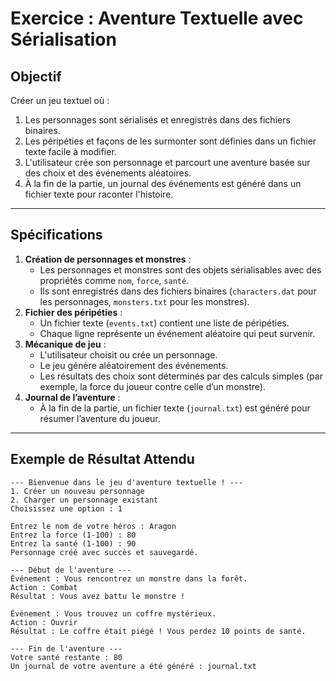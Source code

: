 # Exercice : Aventure Textuelle avec Sérialisation

## Objectif
Créer un jeu textuel où :
1. Les personnages sont sérialisés et enregistrés dans des fichiers binaires.
2. Les péripéties et façons de les surmonter sont définies dans un fichier texte facile à modifier.
3. L'utilisateur crée son personnage et parcourt une aventure basée sur des choix et des événements aléatoires.
4. À la fin de la partie, un journal des événements est généré dans un fichier texte pour raconter l'histoire.

---

## Spécifications
1. **Création de personnages et monstres** :
    - Les personnages et monstres sont des objets sérialisables avec des propriétés comme `nom`, `force`, `santé`.
    - Ils sont enregistrés dans des fichiers binaires (`characters.dat` pour les personnages, `monsters.txt` pour les monstres).
2. **Fichier des péripéties** :
    - Un fichier texte (`events.txt`) contient une liste de péripéties.
    - Chaque ligne représente un événement aléatoire qui peut survenir.
3. **Mécanique de jeu** :
    - L'utilisateur choisit ou crée un personnage.
    - Le jeu génère aléatoirement des événements.
    - Les résultats des choix sont déterminés par des calculs simples (par exemple, la force du joueur contre celle d’un monstre).
4. **Journal de l’aventure** :
    - À la fin de la partie, un fichier texte (`journal.txt`) est généré pour résumer l’aventure du joueur.

---

## Exemple de Résultat Attendu
```plaintext
--- Bienvenue dans le jeu d'aventure textuelle ! ---
1. Créer un nouveau personnage
2. Charger un personnage existant
Choisissez une option : 1

Entrez le nom de votre héros : Aragon
Entrez la force (1-100) : 80
Entrez la santé (1-100) : 90
Personnage créé avec succès et sauvegardé.

--- Début de l'aventure ---
Événement : Vous rencontrez un monstre dans la forêt.
Action : Combat
Résultat : Vous avez battu le monstre !

Événement : Vous trouvez un coffre mystérieux.
Action : Ouvrir
Résultat : Le coffre était piégé ! Vous perdez 10 points de santé.

--- Fin de l'aventure ---
Votre santé restante : 80
Un journal de votre aventure a été généré : journal.txt
```
